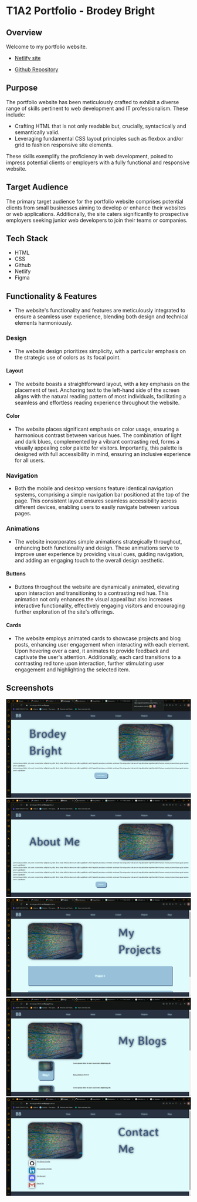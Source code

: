 # T1A2 Portfolio - Brodey Bright

## Overview

Welcome to my portfolio website.

- [Netlify site](https://brodeysportfolio.netlify.app)

- [Github Repository](https://github.com/bbrodo/Portfolio-Website)

## Purpose

The portfolio website has been meticulously crafted to exhibit a diverse range of skills pertinent to web development and IT professionalism. These include:

- Crafting HTML that is not only readable but, crucially, syntactically and semantically valid.
- Leveraging fundamental CSS layout principles such as flexbox and/or grid to fashion responsive site elements.

These skills exemplify the proficiency in web development, poised to impress potential clients or employers with a fully functional and responsive website.

## Target Audience

The primary target audience for the portfolio website comprises potential clients from small businesses aiming to develop or enhance their websites or web applications. Additionally, the site caters significantly to prospective employers seeking junior web developers to join their teams or companies.

## Tech Stack
- HTML
- CSS
- Github
- Netlify
- Figma

## Functionality & Features

- The website's functionality and features are meticulously integrated to ensure a seamless user experience, blending both design and technical elements harmoniously.

### Design

- The website design prioritizes simplicity, with a particular emphasis on the strategic use of colors as its focal point.

#### Layout

- The website boasts a straightforward layout, with a key emphasis on the placement of text. Anchoring text to the left-hand side of the screen aligns with the natural reading pattern of most individuals, facilitating a seamless and effortless reading experience throughout the website.

#### Color

- The website places significant emphasis on color usage, ensuring a harmonious contrast between various hues. The combination of light and dark blues, complemented by a vibrant contrasting red, forms a visually appealing color palette for visitors. Importantly, this palette is designed with full accessibility in mind, ensuring an inclusive experience for all users.

### Navigation

- Both the mobile and desktop versions feature identical navigation systems, comprising a simple navigation bar positioned at the top of the page. This consistent layout ensures seamless accessibility across different devices, enabling users to easily navigate between various pages.

### Animations

- The website incorporates simple animations strategically throughout, enhancing both functionality and design. These animations serve to improve user experience by providing visual cues, guiding navigation, and adding an engaging touch to the overall design aesthetic.

#### Buttons

- Buttons throughout the website are dynamically animated, elevating upon interaction and transitioning to a contrasting red hue. This animation not only enhances the visual appeal but also increases interactive functionality, effectively engaging visitors and encouraging further exploration of the site's offerings.

#### Cards

- The website employs animated cards to showcase projects and blog posts, enhancing user engagement when interacting with each element. Upon hovering over a card, it animates to provide feedback and captivate the user's attention. Additionally, each card transitions to a contrasting red tone upon interaction, further stimulating user engagement and highlighting the selected item.

## Screenshots

![Home](/docs/home.png)
![About](/docs/about.png)
![Projects](/docs/projects.png)
![Writing](/docs/blogs.png)
![Contact](/docs/contact.png)



